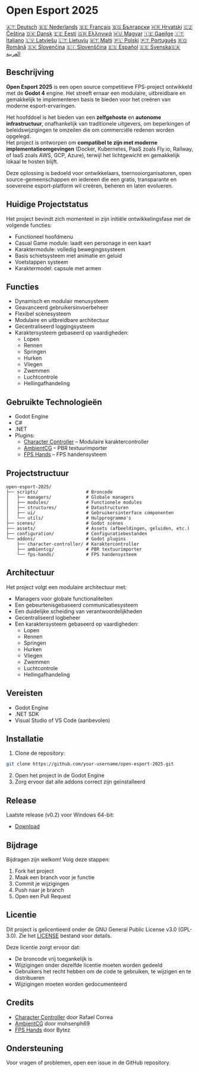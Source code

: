 # Open Esport 2025

[🇦🇹 Deutsch](deutsch.md) [🇧🇪 Nederlands](nederlands.md) [🇧🇪 Français](français.md) [🇧🇬 Български](български.md) [🇭🇷 Hrvatski](hrvatski.md) [🇨🇿 Čeština](čeština.md) [🇩🇰 Dansk](dansk.md) [🇪🇪 Eesti](eesti.md) [🇬🇷 Ελληνικά](ελληνικά.md) [🇭🇺 Magyar](magyar.md) [🇮🇪 Gaeilge](gaeilge.md) [🇮🇹 Italiano](italiano.md) [🇱🇻 Latviešu](latviešu.md) [🇱🇹 Lietuvių](lietuvių.md) [🇲🇹 Malti](malti.md) [🇵🇱 Polski](polski.md) [🇵🇹 Português](português.md) [🇷🇴 Română](română.md) [🇸🇰 Slovenčina](slovenčina.md) [🇸🇮 Slovenščina](slovenščina.md) [🇪🇸 Español](español.md) [🇸🇪 Svenska](svenska.md)[🇸🇦 العربية](README-lang/العربية.md)

## Beschrijving

**Open Esport 2025** is een open source competitieve FPS-project ontwikkeld met de **Godot 4** engine. Het streeft ernaar een modulaire, uitbreidbare en gemakkelijk te implementeren basis te bieden voor het creëren van moderne esport-ervaringen.

Het hoofddoel is het bieden van een **zelfgehoste** en **autonome infrastructuur**, onafhankelijk van traditionele uitgevers, om beperkingen of beleidswijzigingen te omzeilen die om commerciële redenen worden opgelegd.  
Het project is ontworpen om **compatibel te zijn met moderne implementatieomgevingen** (Docker, Kubernetes, PaaS zoals Fly.io, Railway, of IaaS zoals AWS, GCP, Azure), terwijl het lichtgewicht en gemakkelijk lokaal te hosten blijft.

Deze oplossing is bedoeld voor ontwikkelaars, toernooiorganisatoren, open source-gemeenschappen en iedereen die een gratis, transparante en soevereine esport-platform wil creëren, beheren en laten evolueren.

## Huidige Projectstatus
Het project bevindt zich momenteel in zijn initiële ontwikkelingsfase met de volgende functies:
- Functioneel hoofdmenu
- Casual Game module: laadt een personage in een kaart
- Karaktermodule: volledig bewegingssysteem
- Basis schietsysteem met animatie en geluid
- Voetstappen systeem
- Karaktermodel: capsule met armen

## Functies
- Dynamisch en modulair menusysteem
- Geavanceerd gebruikersinvoerbeheer
- Flexibel scènesysteem
- Modulaire en uitbreidbare architectuur
- Gecentraliseerd loggingsysteem
- Karaktersysteem gebaseerd op vaardigheden:
  - Lopen
  - Rennen
  - Springen
  - Hurken
  - Vliegen
  - Zwemmen
  - Luchtcontrole
  - Hellingafhandeling

## Gebruikte Technologieën
- Godot Engine
- C#
- .NET
- Plugins:
  - [Character Controller](https://github.com/expressobits/character-controller) – Modulaire karaktercontroller
  - [AmbientCG](https://github.com/mohsenph69/godot-ambientcg) – PBR textuurimporter
  - [FPS Hands](https://codeberg.org/Bytez/godot-fps-hands) – FPS handensysteem

## Projectstructuur
```
open-esport-2025/
├── scripts/                  # Broncode
│   ├── managers/             # Globale managers
│   ├── modules/              # Functionele modules
│   ├── structures/           # Datastructuren
│   ├── ui/                   # Gebruikersinterface componenten
│   └── utils/                # Hulpprogramma's
├── scenes/                   # Godot scènes
├── assets/                   # Assets (afbeeldingen, geluiden, etc.)
├── configuration/            # Configuratiebestanden
└── addons/                   # Godot plugins
    ├── character-controller/ # Karaktercontroller
    ├── ambientcg/            # PBR textuurimporter
    └── fps-hands/            # FPS handensysteem
```

## Architectuur
Het project volgt een modulaire architectuur met:
- Managers voor globale functionaliteiten
- Een gebeurtenisgebaseerd communicatiesysteem
- Een duidelijke scheiding van verantwoordelijkheden
- Gecentraliseerd logbeheer
- Een karaktersysteem gebaseerd op vaardigheden:
  - Lopen
  - Rennen
  - Springen
  - Hurken
  - Vliegen
  - Zwemmen
  - Luchtcontrole
  - Hellingafhandeling

## Vereisten
- Godot Engine
- .NET SDK
- Visual Studio of VS Code (aanbevolen)

## Installatie
1. Clone de repository:
```bash
git clone https://github.com/your-username/open-esport-2025.git
```
2. Open het project in de Godot Engine
3. Zorg ervoor dat alle addons correct zijn geïnstalleerd

## Release
Laatste release (v0.2) voor Windows 64-bit:
- [Download](https://antisys.fr/Games/openesport2025/Open-eSport-2025-v0.2.7z)

## Bijdrage
Bijdragen zijn welkom! Volg deze stappen:
1. Fork het project
2. Maak een branch voor je functie
3. Commit je wijzigingen
4. Push naar je branch
5. Open een Pull Request

## Licentie
Dit project is gelicentieerd onder de GNU General Public License v3.0 (GPL-3.0). Zie het [LICENSE](LICENSE) bestand voor details.

Deze licentie zorgt ervoor dat:
- De broncode vrij toegankelijk is
- Wijzigingen onder dezelfde licentie moeten worden gedeeld
- Gebruikers het recht hebben om de code te gebruiken, te wijzigen en te distribueren
- Wijzigingen moeten worden gedocumenteerd

## Credits
- [Character Controller](https://github.com/expressobits/character-controller) door Rafael Correa
- [AmbientCG](https://github.com/mohsenph69/godot-ambientcg) door mohsenph69
- [FPS Hands](https://codeberg.org/Bytez/godot-fps-hands) door Bytez

## Ondersteuning
Voor vragen of problemen, open een issue in de GitHub repository. 